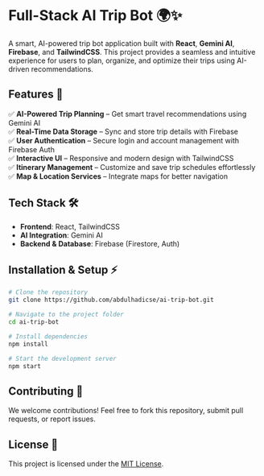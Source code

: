 # **Full-Stack AI Trip Bot** 🌍✨
A smart, AI-powered trip bot application built with **React**, **Gemini AI**, **Firebase**, and **TailwindCSS**. This project provides a seamless and intuitive experience for users to plan, organize, and optimize their trips using AI-driven recommendations.

## **Features** 🚀
✅ **AI-Powered Trip Planning** – Get smart travel recommendations using Gemini AI  
✅ **Real-Time Data Storage** – Sync and store trip details with Firebase  
✅ **User Authentication** – Secure login and account management with Firebase Auth  
✅ **Interactive UI** – Responsive and modern design with TailwindCSS  
✅ **Itinerary Management** – Customize and save trip schedules effortlessly  
✅ **Map & Location Services** – Integrate maps for better navigation  

## **Tech Stack** 🛠️
- **Frontend**: React, TailwindCSS  
- **AI Integration**: Gemini AI  
- **Backend & Database**: Firebase (Firestore, Auth)  

## **Installation & Setup** ⚡
```bash
# Clone the repository
git clone https://github.com/abdulhadicse/ai-trip-bot.git

# Navigate to the project folder
cd ai-trip-bot

# Install dependencies
npm install

# Start the development server
npm start
```

## **Contributing** 🤝
We welcome contributions! Feel free to fork this repository, submit pull requests, or report issues.

## **License** 📜
This project is licensed under the [MIT License](LICENSE).

